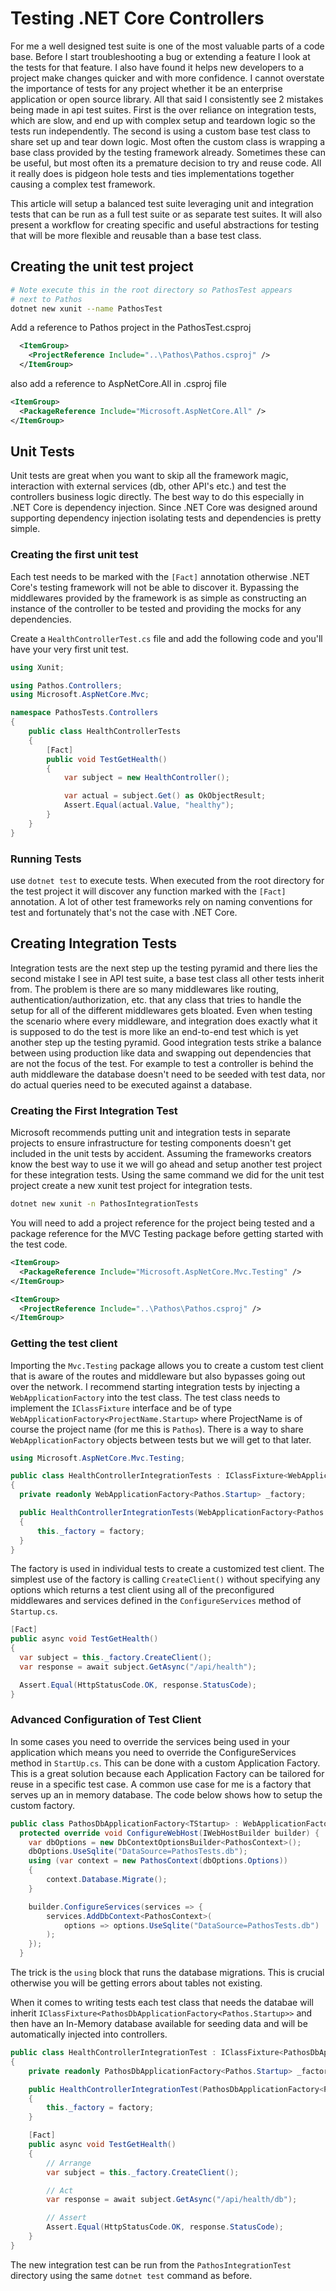 # Testing .NET Core Controllers

For me a well designed test suite is one of the most valuable parts of a code base.
Before I start troubleshooting a bug or extending a feature I look at the tests for that
feature. I also have found it helps new developers to a project make changes quicker and
with more confidence. I cannot overstate the importance of tests for any project whether
it be an enterprise application or open source library. All that said I consistently see
2 mistakes being made in api test suites. First is the over reliance on integration tests,
which are slow, and end up with complex setup and teardown logic so the tests run
independently. The second is using a custom base test class to share set up and tear down
logic. Most often the custom class is wrapping a base class provided by the testing
framework already. Sometimes these can be useful, but most often its a premature decision
to try and reuse code. All it really does is pidgeon hole tests and ties implementations
together causing a complex test framework.

This article will setup a balanced test suite leveraging unit and integration tests
that can be run as a full test suite or as separate test suites. It will also present
a workflow for creating specific and useful abstractions for testing that will be more
flexible and reusable than a base test class.

## Creating the unit test project
```bash
# Note execute this in the root directory so PathosTest appears
# next to Pathos
dotnet new xunit --name PathosTest
```

Add a reference to Pathos project in the PathosTest.csproj
```xml
  <ItemGroup>
    <ProjectReference Include="..\Pathos\Pathos.csproj" />
  </ItemGroup>
```

also add a reference to AspNetCore.All in .csproj file
```xml
<ItemGroup>
  <PackageReference Include="Microsoft.AspNetCore.All" />
</ItemGroup>
```

## Unit Tests
Unit tests are great when you want to skip all the framework magic, interaction with
external services (db, other API's etc.) and test the controllers business logic
directly. The best way to do this especially in .NET Core is dependency injection. Since
.NET Core was designed around supporting dependency injection isolating tests and
dependencies is pretty simple.

### Creating the first unit test
Each test needs to be marked with the `[Fact]` annotation otherwise .NET Core's testing
framework will not be able to discover it. Bypassing the middlewares provided by the
framework is as simple as constructing an instance of the controller to be tested and
providing the mocks for any dependencies.

Create a `HealthControllerTest.cs` file and add the following code and you'll have your
very first unit test.
```C#
using Xunit;

using Pathos.Controllers;
using Microsoft.AspNetCore.Mvc;

namespace PathosTests.Controllers
{
    public class HealthControllerTests
    {
        [Fact]
        public void TestGetHealth()
        {
            var subject = new HealthController();

            var actual = subject.Get() as OkObjectResult;
            Assert.Equal(actual.Value, "healthy");
        }
    }
}

```

### Running Tests
use `dotnet test` to execute tests. When executed from the root directory for the test
project it will discover any function marked with the `[Fact]` annotation. A lot of other
test frameworks rely on naming conventions for test and fortunately that's not the case
with .NET Core.

## Creating Integration Tests
Integration tests are the next step up the testing pyramid and there lies the second
mistake I see in API test suite, a base test class all other tests inherit from. The
problem is there are so many middlewares like routing, authentication/authorization, etc.
that any class that tries to handle the setup for all of the different middlewares gets
bloated. Even when testing the scenario where every middleware, and integration does
exactly what it is supposed to do the test is more like an end-to-end test which is yet
another step up the testing pyramid. Good integration tests strike a balance between
using production like data and swapping out dependencies that are not the focus of the
test. For example to test a controller is behind the auth middleware the database doesn't
need to be seeded with test data, nor do actual queries need to be executed against a
database.

### Creating the First Integration Test
Microsoft recommends putting unit and integration tests in separate projects to ensure
infrastructure for testing components doesn't get included in the unit tests by accident.
Assuming the frameworks creators know the best way to use it we will go ahead and setup
another test project for these integration tests. Using the same command we did for the
unit test project create a new xunit test project for integration tests.
```bash
dotnet new xunit -n PathosIntegrationTests
```

You will need to add a project reference for the project being tested and a package
reference for the MVC Testing package before getting started with the test code.
```xml
<ItemGroup>
  <PackageReference Include="Microsoft.AspNetCore.Mvc.Testing" />
</ItemGroup>

<ItemGroup>
  <ProjectReference Include="..\Pathos\Pathos.csproj" />
</ItemGroup>
```

### Getting the test client
Importing the `Mvc.Testing` package allows you to create a custom test client that is
aware of the routes and middleware but also bypasses going out over the network. I
recommend starting integration tests by injecting a `WebApplicationFactory` into the test
class. The test class needs to implement the `IClassFixture` interface and be of type
`WebApplicationFactory<ProjectName.Startup>` where ProjectName is of course the project
name (for me this is `Pathos`). There is a way to share `WebApplicationFactory` objects
between tests but we will get to that later.
```C#
using Microsoft.AspNetCore.Mvc.Testing;

public class HealthControllerIntegrationTests : IClassFixture<WebApplicationFactory<Pathos.Startup>>
{
  private readonly WebApplicationFactory<Pathos.Startup> _factory;

  public HealthControllerIntegrationTests(WebApplicationFactory<Pathos.Startup> factory)
  {
      this._factory = factory;
  }
}
```

The factory is used in individual tests to create a customized test client. The simplest
use of the factory is calling `CreateClient()` without specifying any options which
returns a test client using all of the preconfigured middlewares and services defined in
the `ConfigureServices` method of `Startup.cs`.
```C#
[Fact]
public async void TestGetHealth()
{
  var subject = this._factory.CreateClient();
  var response = await subject.GetAsync("/api/health");

  Assert.Equal(HttpStatusCode.OK, response.StatusCode);
}
```

### Advanced Configuration of Test Client
In some cases you need to override the services being used in your application which
means you need to override the ConfigureServices method in `StartUp.cs`. This can be done
with a custom Application Factory. This is a great solution because each Application
Factory can be tailored for reuse in a specific test case. A common use case for me is a
factory that serves up an in memory database. The code below shows how to setup the
custom factory.
```C#
public class PathosDbApplicationFactory<TStartup> : WebApplicationFactory<TStartup> where tStartup: class
  protected override void ConfigureWebHost(IWebHostBuilder builder) {
    var dbOptions = new DbContextOptionsBuilder<PathosContext>();
    dbOptions.UseSqlite("DataSource=PathosTests.db");
    using (var context = new PathosContext(dbOptions.Options))
    {
        context.Database.Migrate();
    }

    builder.ConfigureServices(services => {
        services.AddDbContext<PathosContext>(
            options => options.UseSqlite("DataSource=PathosTests.db")
        );
    });
  }
```

The trick is the `using` block that runs the database migrations. This is crucial
otherwise you will be getting errors about tables not existing.

When it comes to writing tests each test class that needs the databae will inherit
`IClassFixture<PathosDbApplicationFactory<Pathos.Startup>>` and then have an In-Memory
database available for seeding data and will be automatically injected into controllers.

```C#
public class HealthControllerIntegrationTest : IClassFixture<PathosDbApplicationFactory<Pathos.Startup>>
{
    private readonly PathosDbApplicationFactory<Pathos.Startup> _factory;

    public HealthControllerIntegrationTest(PathosDbApplicationFactory<Pathos.Startup> factory)
    {
        this._factory = factory;
    }

    [Fact]
    public async void TestGetHealth()
    {
        // Arrange
        var subject = this._factory.CreateClient();

        // Act
        var response = await subject.GetAsync("/api/health/db");

        // Assert
        Assert.Equal(HttpStatusCode.OK, response.StatusCode);
    }
}
```

The new integration test can be run from the `PathosIntegrationTest` directory using the
same `dotnet test` command as before.
